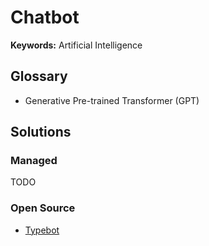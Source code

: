 # Chatbot

**Keywords:** Artificial Intelligence

<!--
https://github.com/vercel/ai-chatbot

https://landbot.io/
https://github.com/acheong08/ChatGPT
https://github.com/wong2/chat-gpt-google-extension
https://github.com/vincelwt/chatgpt-mac
https://github.com/transitive-bullshit/chatgpt-api
https://github.com/altryne/chatGPT-telegram-bot
https://github.com/m1guelpf/chatgpt-telegram
-->

## Glossary

- Generative Pre-trained Transformer (GPT)

## Solutions

### Managed

TODO

<!--
https://botconversa.com.br
https://manychat.com
-->

### Open Source

- [Typebot](/typebot/README.md)
